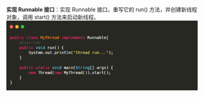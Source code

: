 **实现 Runnable 接口**：实现 Runnable 接口，重写它的 run() 方法，并创建新线程对象，调用 start() 方法来启动新线程。
    ![](attachments/bVcHSNr.png)